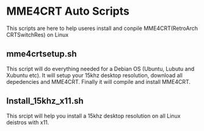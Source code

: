 # MME4CRT Auto Scripts

This scripts are here to help useres install and conpile MME4CRT(RetroArch CRTSwitchRes) on Linux


## mme4crtsetup.sh

This script will do everything needed for a Debian OS (Ubuntu, Lubutu and Xubuntu etc). It will setup your 15khz desktop resolution,
download all depedencies and MME4CRT. Finally it will compile and install MME4CRT.

## Install_15khz_x11.sh

This srcipt will help you install a 15khz desktop resolution on all Linux deistros with x11.
